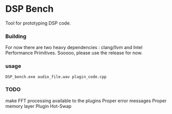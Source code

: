 # DSP Bench

Tool for prototyping DSP code.

### Building
For now there are two heavy dependencies : clang/llvm and Intel Performance Primitives. Sooooo, please use the release for now. 

### usage 
```
DSP_bench.exe audio_file.wav plugin_code.cpp 
```

### TODO

make FFT processing available to the plugins
Proper error messages
Proper memory layer
Plugin Hot-Swap